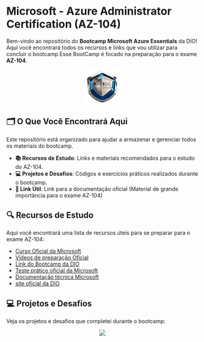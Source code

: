 # Microsoft - Azure Administrator Certification (AZ-104)

Bem-vindo ao repositório do **Bootcamp Microsoft Azure Essentials** da DIO! Aqui você encontrará todos os recursos e links que vou utilizar para concluir o bootcamp.Esse BootCamp é focado na preparação para o exame **AZ-104**.
<p align="center">
<img width="100" src="https://github.com/iurynovarino/Az104/blob/main/bras%C3%A3oAz104.png"> 
</p>

## 🗂️ O Que Você Encontrará Aqui

Este repositório está organizado para ajudar a armazenar e gerenciar todos os materiais do bootcamp.

- **📚 Recursos de Estudo**: Links e materiais recomendados para o estudo do AZ-104.
- **💻 Projetos e Desafios**: Códigos e exercícios práticos realizados durante o bootcamp.
- **🔗 Link Útil**: Link para a documentação oficial (Material de grande importância para o exame AZ-104)

## 🔍 Recursos de Estudo

Aqui você encontrará uma lista de recursos úteis para se preparar para o exame AZ-104:

- [Curso Oficial da Microsoft](https://learn.microsoft.com/pt-br/training/courses/az-104t00)
- [Vídeos de preparação Oficial](https://learn.microsoft.com/en-us/shows/exam-readiness-zone/preparing-for-az-104-manage-azure-identities-and-governance-1-of-5)
- [Link do Bootcamp da DIO](https://web.dio.me/track/microsoft-az-104-certification)
- [Teste prático oficial da Microsoft](https://learn.microsoft.com/pt-br/credentials/certifications/azure-administrator/practice/assessment?assessment-type=practice&assessmentId=21&practice-assessment-type=certification)
- [Documentação técnica Microsoft](https://learn.microsoft.com/pt-br/docs/)
- [site oficial da DIO](https://web.dio.me/)


## 💻 Projetos e Desafios

Veja os projetos e desafios que completei durante o bootcamp:



<p align="center">
<img width="400" src="https://c.tenor.com/hPN0rA8xC5wAAAAM/work-homework.gif">
</p>
